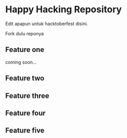 # Happy Hacking Repository

Edit apapun untuk hacktoberfest disini.

Fork dulu reponya

## Feature one
coming soon...
## Feature two
## Feature three
## Feature four
## Feature five

